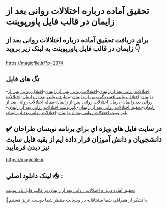 # تحقیق آماده درباره اختلالات روانی بعد از زایمان در قالب فایل پاورپوینت

## برای دریافت تحقیق آماده درباره اختلالات روانی بعد از زایمان در قالب فایل پاورپوینت به لینک زیر بروید 👇

https://magicfile.ir/?p=2974

## تگ های فایل

-[اختلالات روانی بعد از زایمان](https://magicfile.ir/product/%d8%aa%d8%ad%d9%82%db%8c%d9%82-%d8%a7%d8%ae%d8%aa%d9%84%d8%a7%d9%84%d8%a7%d8%aa-%d8%b1%d9%88%d8%a7%d9%86%db%8c-%d8%a8%d8%b9%d8%af-%d8%a7%d8%b2-%d8%b2%d8%a7%db%8c%d9%85%d8%a7%d9%86-%d8%af%d8%b1-%d9%be%d8%a7%d9%88%d8%b1%d9%be%d9%88%db%8c%d9%86%d8%aa/)-[اختلالات روانی پس از زایمان](https://magicfile.ir/product/%d8%aa%d8%ad%d9%82%db%8c%d9%82-%d8%a7%d8%ae%d8%aa%d9%84%d8%a7%d9%84%d8%a7%d8%aa-%d8%b1%d9%88%d8%a7%d9%86%db%8c-%d8%a8%d8%b9%d8%af-%d8%a7%d8%b2-%d8%b2%d8%a7%db%8c%d9%85%d8%a7%d9%86-%d8%af%d8%b1-%d9%be%d8%a7%d9%88%d8%b1%d9%be%d9%88%db%8c%d9%86%d8%aa/)-[اختلال روانی پس از زایمان](https://magicfile.ir/product/%d8%aa%d8%ad%d9%82%db%8c%d9%82-%d8%a7%d8%ae%d8%aa%d9%84%d8%a7%d9%84%d8%a7%d8%aa-%d8%b1%d9%88%d8%a7%d9%86%db%8c-%d8%a8%d8%b9%d8%af-%d8%a7%d8%b2-%d8%b2%d8%a7%db%8c%d9%85%d8%a7%d9%86-%d8%af%d8%b1-%d9%be%d8%a7%d9%88%d8%b1%d9%be%d9%88%db%8c%d9%86%d8%aa/)-[اختلال روانی افسردگی پس از زایمان](https://magicfile.ir/product/%d8%aa%d8%ad%d9%82%db%8c%d9%82-%d8%a7%d8%ae%d8%aa%d9%84%d8%a7%d9%84%d8%a7%d8%aa-%d8%b1%d9%88%d8%a7%d9%86%db%8c-%d8%a8%d8%b9%d8%af-%d8%a7%d8%b2-%d8%b2%d8%a7%db%8c%d9%85%d8%a7%d9%86-%d8%af%d8%b1-%d9%be%d8%a7%d9%88%d8%b1%d9%be%d9%88%db%8c%d9%86%d8%aa/)-[بیماری روانی بعد از زایمان](https://magicfile.ir/product/%d8%aa%d8%ad%d9%82%db%8c%d9%82-%d8%a7%d8%ae%d8%aa%d9%84%d8%a7%d9%84%d8%a7%d8%aa-%d8%b1%d9%88%d8%a7%d9%86%db%8c-%d8%a8%d8%b9%d8%af-%d8%a7%d8%b2-%d8%b2%d8%a7%db%8c%d9%85%d8%a7%d9%86-%d8%af%d8%b1-%d9%be%d8%a7%d9%88%d8%b1%d9%be%d9%88%db%8c%d9%86%d8%aa/)-[اختلالات روانی بعد زایمان](https://magicfile.ir/product/%d8%aa%d8%ad%d9%82%db%8c%d9%82-%d8%a7%d8%ae%d8%aa%d9%84%d8%a7%d9%84%d8%a7%d8%aa-%d8%b1%d9%88%d8%a7%d9%86%db%8c-%d8%a8%d8%b9%d8%af-%d8%a7%d8%b2-%d8%b2%d8%a7%db%8c%d9%85%d8%a7%d9%86-%d8%af%d8%b1-%d9%be%d8%a7%d9%88%d8%b1%d9%be%d9%88%db%8c%d9%86%d8%aa/)-[درمان اختلالات روانی پس از زایمان](https://magicfile.ir/product/%d8%aa%d8%ad%d9%82%db%8c%d9%82-%d8%a7%d8%ae%d8%aa%d9%84%d8%a7%d9%84%d8%a7%d8%aa-%d8%b1%d9%88%d8%a7%d9%86%db%8c-%d8%a8%d8%b9%d8%af-%d8%a7%d8%b2-%d8%b2%d8%a7%db%8c%d9%85%d8%a7%d9%86-%d8%af%d8%b1-%d9%be%d8%a7%d9%88%d8%b1%d9%be%d9%88%db%8c%d9%86%d8%aa/)-[مقاله اختلالات روانی بعد از زایمان](https://magicfile.ir/product/%d8%aa%d8%ad%d9%82%db%8c%d9%82-%d8%a7%d8%ae%d8%aa%d9%84%d8%a7%d9%84%d8%a7%d8%aa-%d8%b1%d9%88%d8%a7%d9%86%db%8c-%d8%a8%d8%b9%d8%af-%d8%a7%d8%b2-%d8%b2%d8%a7%db%8c%d9%85%d8%a7%d9%86-%d8%af%d8%b1-%d9%be%d8%a7%d9%88%d8%b1%d9%be%d9%88%db%8c%d9%86%d8%aa/)-[تحقیق اختلالات روانی بعد از زایمان](https://magicfile.ir/product/%d8%aa%d8%ad%d9%82%db%8c%d9%82-%d8%a7%d8%ae%d8%aa%d9%84%d8%a7%d9%84%d8%a7%d8%aa-%d8%b1%d9%88%d8%a7%d9%86%db%8c-%d8%a8%d8%b9%d8%af-%d8%a7%d8%b2-%d8%b2%d8%a7%db%8c%d9%85%d8%a7%d9%86-%d8%af%d8%b1-%d9%be%d8%a7%d9%88%d8%b1%d9%be%d9%88%db%8c%d9%86%d8%aa/)-[پاورپوینت اختلالات روانی بعد از زایمان](https://magicfile.ir/product/%d8%aa%d8%ad%d9%82%db%8c%d9%82-%d8%a7%d8%ae%d8%aa%d9%84%d8%a7%d9%84%d8%a7%d8%aa-%d8%b1%d9%88%d8%a7%d9%86%db%8c-%d8%a8%d8%b9%d8%af-%d8%a7%d8%b2-%d8%b2%d8%a7%db%8c%d9%85%d8%a7%d9%86-%d8%af%d8%b1-%d9%be%d8%a7%d9%88%d8%b1%d9%be%d9%88%db%8c%d9%86%d8%aa/)-[پاورپوینت اختلالات رواني بعد از زايمان](https://magicfile.ir/product/%d8%aa%d8%ad%d9%82%db%8c%d9%82-%d8%a7%d8%ae%d8%aa%d9%84%d8%a7%d9%84%d8%a7%d8%aa-%d8%b1%d9%88%d8%a7%d9%86%db%8c-%d8%a8%d8%b9%d8%af-%d8%a7%d8%b2-%d8%b2%d8%a7%db%8c%d9%85%d8%a7%d9%86-%d8%af%d8%b1-%d9%be%d8%a7%d9%88%d8%b1%d9%be%d9%88%db%8c%d9%86%d8%aa/)-[اختلالات رواني بعد از زايمان](https://magicfile.ir/product/%d8%aa%d8%ad%d9%82%db%8c%d9%82-%d8%a7%d8%ae%d8%aa%d9%84%d8%a7%d9%84%d8%a7%d8%aa-%d8%b1%d9%88%d8%a7%d9%86%db%8c-%d8%a8%d8%b9%d8%af-%d8%a7%d8%b2-%d8%b2%d8%a7%db%8c%d9%85%d8%a7%d9%86-%d8%af%d8%b1-%d9%be%d8%a7%d9%88%d8%b1%d9%be%d9%88%db%8c%d9%86%d8%aa/)

## ✔️ در سايت فايل هاي ويژه اي براي برنامه نويسان طراحان دانشجويان و دانش آموزان قرار داده ايم از بقيه فايل سايت نيز ديدن فرماييد

https://magicfile.ir


## لينک دانلود اصلي 📥 :

[تحقیق آماده درباره اختلالات روانی بعد از زایمان در قالب فایل پاورپوینت](https://magicfile.ir/product/%d8%aa%d8%ad%d9%82%db%8c%d9%82-%d8%a7%d8%ae%d8%aa%d9%84%d8%a7%d9%84%d8%a7%d8%aa-%d8%b1%d9%88%d8%a7%d9%86%db%8c-%d8%a8%d8%b9%d8%af-%d8%a7%d8%b2-%d8%b2%d8%a7%db%8c%d9%85%d8%a7%d9%86-%d8%af%d8%b1-%d9%be%d8%a7%d9%88%d8%b1%d9%be%d9%88%db%8c%d9%86%d8%aa/) 


🙏با تشکر از همراهي شما مشتاقانه در وبسایت منتظر شما دوست عزیز هستیم

